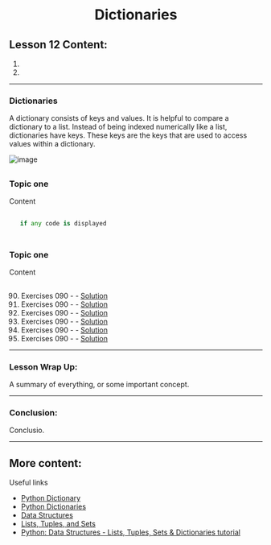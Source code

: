 <div align="center">
  
# Dictionaries

</div>

## Lesson 12 Content:
1. []()
2. []()

---

### Dictionaries


A dictionary consists of keys and values. It is helpful to compare a dictionary to a list. Instead of being indexed numerically like a list, dictionaries have keys. These keys are the keys that are used to access values within a dictionary.

![image](https://user-images.githubusercontent.com/64812097/160974726-aeb91fcd-3d8e-4cef-92f2-2c3a03699642.png)


##

### Topic one

Content

```python
   
   if any code is displayed
    
```
    
##

### Topic one

Content

##

90. Exercises 090 -  - [Solution]()
91. Exercises 090 -  - [Solution]()
92. Exercises 090 -  - [Solution]()
93. Exercises 090 -  - [Solution]()
94. Exercises 090 -  - [Solution]()
95. Exercises 090 -  - [Solution]()

---

### Lesson Wrap Up:

A summary of everything, or some important concept.

---
      
### Conclusion:

Conclusio.

---

## More content:

Useful links

- [Python Dictionary](https://www.programiz.com/python-programming/dictionary)
- [Python Dictionaries](https://www.w3schools.com/python/python_dictionaries.asp)
- [Data Structures](https://docs.python.org/3/tutorial/datastructures.html)
- [Lists, Tuples, and Sets](https://www.youtube.com/watch?v=W8KRzm-HUcc)
- [Python: Data Structures - Lists, Tuples, Sets & Dictionaries tutorial](https://www.youtube.com/watch?v=R-HLU9Fl5ug)
